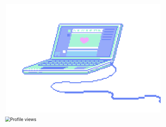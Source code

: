 
<div align="center">
        <img align="center" src="./assets/pc.gif"/>
</div>


![Profile views](https://gpvc.arturio.dev/[YOUR_PROFILE_USERNAME])
